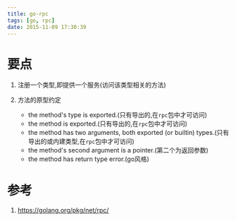 ```yaml
---
title: go-rpc
tags: [go, rpc]
date: 2015-11-09 17:30:39
---
```


# 要点

1.  注册一个类型,即提供一个服务(访问该类型相关的方法)

1.  方法的原型约定

    - the method's type is exported.(只有导出的,在`rpc`包中才可访问)
    - the method is exported.(只有导出的,在`rpc`包中才可访问)
    - the method has two arguments, both exported (or builtin) types.(只有导出的或内建类型,在`rpc`包中才可访问)
    - the method's second argument is a pointer.(第二个为返回参数)
    - the method has return type error.(go风格)

# 参考

1.  <https://golang.org/pkg/net/rpc/>
